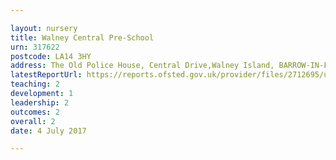 ```yaml
---

layout: nursery
title: Walney Central Pre-School
urn: 317622
postcode: LA14 3HY
address: The Old Police House, Central Drive,Walney Island, BARROW-IN-FURNESS, Cumbria, LA14 3HY
latestReportUrl: https://reports.ofsted.gov.uk/provider/files/2712695/urn/317622.pdf
teaching: 2
development: 1
leadership: 2
outcomes: 2
overall: 2
date: 4 July 2017

---
```

